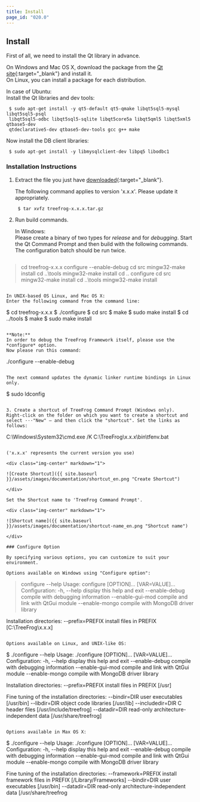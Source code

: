 ```yaml
---
title: Install
page_id: "020.0"
---
```


## Install

First of all, we need to install the Qt library in advance.

On Windows and Mac OS X, download the package from the [Qt site](http://qt-project.org/downloads){:target="_blank"} and install it.  
On Linux, you can install a package for each distribution.

In case of Ubuntu:  
Install the Qt libraries and dev tools:

```
 $ sudo apt-get install -y qt5-default qt5-qmake libqt5sql5-mysql libqt5sql5-psql 
 libqt5sql5-odbc libqt5sql5-sqlite libqt5core5a libqt5qml5 libqt5xml5 qtbase5-dev 
 qtdeclarative5-dev qtbase5-dev-tools gcc g++ make
```

Now install the DB client libraries:

```
 $ sudo apt-get install -y libmysqlclient-dev libpq5 libodbc1
```

### Installation Instructions

1. Extract the file you just have [downloaded](http://www.treefrogframework.org/ja/%E3%83%80%E3%82%A6%E3%83%B3%E3%83%AD%E3%83%BC%E3%83%89){:target="_blank"}.

   The following command applies to version 'x.x.x'. Please update it appropriately.  
   
   ```
    $ tar xvfz treefrog-x.x.x.tar.gz
   ```

2. Run build commands. 
 
   In Windows:  
   Please create a binary of two types for *release* and for *debugging*.
   Start the Qt Command Prompt and then build with the following commands. The configuration batch should be run twice.

   ```
  > cd treefrog-x.x.x
  > configure --enable-debug
  > cd src
  > mingw32-make install
  > cd ..\tools
  > mingw32-make install
  > cd ..
  > configure
  > cd src
  > mingw32-make install
  > cd ..\tools
  > mingw32-make install
   ```

   In UNIX-based OS Linux, and Mac OS X:     
   Enter the following command from the command line:

   ```
  $ cd treefrog-x.x.x
  $ ./configure
  $ cd src
  $ make
  $ sudo make install
  $ cd ../tools
  $ make
  $ sudo make install
   ```

   **Note:**   
   In order to debug the TreeFrog Framework itself, please use the *configure* option.  
   Now please run this command:

   ```
  ./configure --enable-debug
   ```

   The next command updates the dynamic linker runtime bindings in Linux only.

   ```
  $ sudo ldconfig
   ```  
 
3. Create a shortcut of TreeFrog Command Prompt (Windows only).
   Right-click on the folder on which you want to create a shortcut and select ⋅⋅⋅"New" – and then click the "shortcut". Set the links as follows:

   ```
C:\Windows\System32\cmd.exe /K  C:\TreeFrog\x.x.x\bin\tfenv.bat
   ```

   ('x.x.x' represents the current version you use)
   
   <div class="img-center" markdown="1">
  
   ![Create Shortcut]({{ site.baseurl }}/assets/images/documentation/shortcut_en.png "Create Shortcut")
   
   </div>

   Set the Shortcut name to 'TreeFrog Command Prompt'.

   <div class="img-center" markdown="1">
   
   ![Shortcut name]({{ site.baseurl }}/assets/images/documentation/shortcut-name_en.png "Shortcut name")
   
   </div>

### Configure Option

By specifying various options, you can customize to suit your environment.
 
Options available on Windows using "Configure option":

```
 > configure --help
 Usage: configure [OPTION]... [VAR=VALUE]...
 Configuration:
   -h, --help          display this help and exit
   --enable-debug      compile with debugging information
   --enable-gui-mod    compile and link with QtGui module
   --enable-mongo      compile with MongoDB driver library

 Installation directories:
   --prefix=PREFIX     install files in PREFIX [C:\TreeFrog\x.x.x]
```
  
Options available on Linux, and UNIX-like OS:

```
 $ ./configure --help
 Usage: ./configure [OPTION]... [VAR=VALUE]...
 Configuration:
   -h, --help          display this help and exit
   --enable-debug      compile with debugging information
   --enable-gui-mod    compile and link with QtGui module
   --enable-mongo      compile with MongoDB driver library

 Installation directories:
   --prefix=PREFIX     install files in PREFIX [/usr]

 Fine tuning of the installation directories:
   --bindir=DIR        user executables [/usr/bin]
   --libdir=DIR        object code libraries [/usr/lib]
   --includedir=DIR    C header files [/usr/include/treefrog]
   --datadir=DIR       read-only architecture-independent data [/usr/share/treefrog]
```

Options available in Max OS X:

```
 $ ./configure --help
 Usage: ./configure [OPTION]... [VAR=VALUE]...
 Configuration:
   -h, --help          display this help and exit
   --enable-debug      compile with debugging information
   --enable-gui-mod    compile and link with QtGui module
   --enable-mongo      compile with MongoDB driver library

 Fine tuning of the installation directories:
   --framework=PREFIX  install framework files in PREFIX [/Library/Frameworks]
   --bindir=DIR        user executables [/usr/bin]
   --datadir=DIR       read-only architecture-independent data [/usr/share/treefrog
```